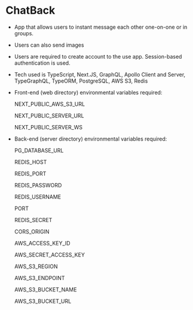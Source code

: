 # ChatBack
- App that allows users to instant message each other one-on-one or in groups.

- Users can also send images 

- Users are required to create account to the use app. Session-based authentication is used.

- Tech used is TypeScript, Next.JS, GraphQL, Apollo Client and Server, TypeGraphQL, TypeORM, PostgreSQL, AWS S3, Redis

- Front-end (web directory) environmental variables required:

   NEXT_PUBLIC_AWS_S3_URL 

   NEXT_PUBLIC_SERVER_URL

   NEXT_PUBLIC_SERVER_WS

- Back-end (server directory) environmental variables required:

  PG_DATABASE_URL

  REDIS_HOST

  REDIS_PORT

  REDIS_PASSWORD

  REDIS_USERNAME

  PORT

  REDIS_SECRET

  CORS_ORIGIN

  AWS_ACCESS_KEY_ID

  AWS_SECRET_ACCESS_KEY

  AWS_S3_REGION

  AWS_S3_ENDPOINT

  AWS_S3_BUCKET_NAME

  AWS_S3_BUCKET_URL
